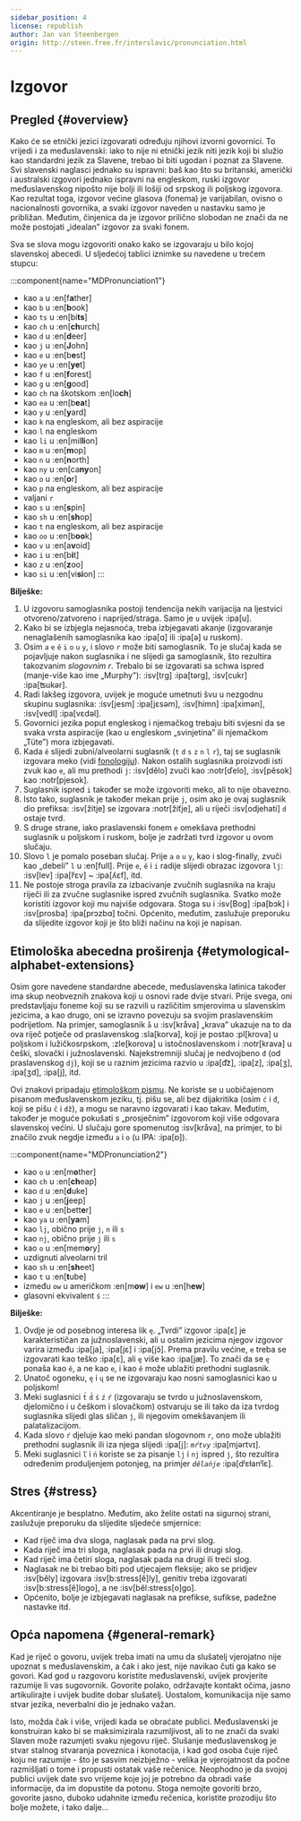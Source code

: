 ```yaml
---
sidebar_position: 4
license: republish
author: Jan van Steenbergen
origin: http://steen.free.fr/interslavic/pronunciation.html
---
```


# Izgovor

## Pregled \{#overview}

Kako će se etnički jezici izgovarati određuju njihovi izvorni govornici. To vrijedi i za međuslavenski: iako to nije ni etnički jezik niti jezik koji bi služio kao standardni jezik za Slavene, trebao bi biti ugodan i poznat za Slavene. Svi slavenski naglasci jednako su ispravni: baš kao što su britanski, američki i australski izgovori jednako ispravni na engleskom, ruski izgovor međuslavenskog nipošto nije bolji ili lošiji od srpskog ili poljskog izgovora. Kao rezultat toga, izgovor većine glasova (fonema) je varijabilan, ovisno o nacionalnosti govornika, a svaki izgovor naveden u nastavku samo je približan. Međutim, činjenica da je izgovor prilično slobodan ne znači da ne može postojati „idealan” izgovor za svaki fonem.

Sva se slova mogu izgovoriti onako kako se izgovaraju u bilo kojoj slavenskoj abecedi. U sljedećoj tablici iznimke su navedene u trećem stupcu:

:::component{name="MDPronunciation1"}
- kao `a` u :en[f**a**ther]
- kao `b` u :en[**b**ook]
- kao `ts` u :en[bi**ts**]
- kao `ch` u :en[**ch**urch]
- kao `d` u :en[**d**eer]
- kao `j` u :en[**J**ohn]
- kao `e` u :en[b**e**st]
- kao `ye` u :en[**ye**t]
- kao `f` u :en[**f**orest]
- kao `g` u :en[**g**ood]
- kao `ch` na škotskom :en[lo**ch**]
- kao `ea` u :en[b**ea**t]
- kao `y` u :en[**y**ard]
- kao `k` na engleskom, ali bez aspiracije
- kao `l` na engleskom
- kao `li` u :en[mil**li**on]
- kao `m` u :en[**m**op]
- kao `n` u :en[**n**orth]
- kao `ny` u :en[ca**ny**on]
- kao `o` u :en[**o**r]
- kao `p` na engleskom, ali bez aspiracije
- valjani `r`
- kao `s` u :en[**s**pin]
- kao `sh` u :en[**sh**op]
- kao `t` na engleskom, ali bez aspiracije
- kao `oo` u :en[b**oo**k]
- kao `v` u :en[a**v**oid]
- kao `i` u :en[b**i**t]
- kao `z` u :en[**z**oo]
- kao `si` u :en[vi**si**on]
:::

**Bilješke:**

1. U izgovoru samoglasnika postoji tendencija nekih varijacija na ljestvici otvoreno/zatvoreno i naprijed/straga. Samo je `u` uvijek :ipa[u].
2. Kako bi se izbjegla nejasnoća, treba izbjegavati akanje (izgovaranje nenaglašenih samoglasnika kao :ipa[ɑ] ili :ipa[ə] u ruskom).
3. Osim `a` `e` `ě` `i` `o` `u` `y`,  i slovo `r` može biti samoglasnik. To je slučaj kada se pojavljuje nakon suglasnika i ne slijedi ga samoglasnik, što rezultira takozvanim _slogovnim r_. Trebalo bi se izgovarati sa schwa ispred (manje-više kao ime „Murphy”): :isv[trg] :ipa[tərg], :isv[cukr] :ipa[ʦukər].
4. Radi lakšeg izgovora, uvijek je moguće umetnuti švu u nezgodnu skupinu suglasnika: :isv[jesm] :ipa[jɛsǝm], :isv[himn] :ipa[ximǝn], :isv[vedl] :ipa[vɛdǝl].
5. Govornici jezika poput engleskog i njemačkog trebaju biti svjesni da se svaka vrsta aspiracije (kao u engleskom „svinjetina” ili njemačkom „Tüte”) mora izbjegavati.
6. Kada `ě` slijedi zubni/alveolarni suglasnik (`t` `d` `s` `z` `n` `l` `r`), taj se suglasnik izgovara meko (vidi [fonologiju][1]). Nakon ostalih suglasnika proizvodi isti zvuk kao `e`, ali mu prethodi `j`: :isv[dělo] zvuči kao :notr[ďelo], :isv[pěsok]  kao :notr[pjesok].
7. Suglasnik ispred `i` također se može izgovoriti meko, ali to nije obavezno.
8. Isto tako, suglasnik je također mekan prije `j`, osim ako je ovaj suglasnik dio prefiksa: :isv[žitje] se izgovara :notr[žiťje], ali u riječi :isv[odjehati] `d` ostaje tvrd.
9. S druge strane, iako praslavenski fonem `e` omekšava prethodni suglasnik u poljskom i ruskom, bolje je zadržati tvrd izgovor u ovom slučaju.
10. Slovo `l` je pomalo poseban slučaj. Prije `a` `o` `u` `y`,  kao i slog-finally, zvuči kao „debeli” `l` u :en[full]. Prije `e`, `ě`  i `i` radije slijedi obrazac izgovora `lj`: :isv[lev] :ipa[lʲɛv]  \~ :ipa[ʎɛf], itd.
11. Ne postoje stroga pravila za izbacivanje zvučnih suglasnika na kraju riječi ili za zvučne suglasnike ispred zvučnih suglasnika. Svatko može koristiti izgovor koji mu najviše odgovara. Stoga su i :isv[Bog] :ipa[bɔk]  i :isv[prosba] :ipa[prɔzbɑ]  točni. Općenito, međutim, zaslužuje preporuku da slijedite izgovor koji je što bliži načinu na koji je napisan.

## Etimološka abecedna proširenja \{#etymological-alphabet-extensions}

Osim gore navedene standardne abecede, međuslavenska latinica također ima skup neobveznih znakova koji u osnovi rade dvije stvari. Prije svega, oni predstavljaju foneme koji su se razvili u različitim smjerovima u slavenskim jezicima, a kao drugo, oni se izravno povezuju sa svojim praslavenskim podrijetlom. Na primjer, samoglasnik `å` u :isv[kråva] „krava” ukazuje na to da ova riječ potječe od praslavenskog :sla[korva], koji je postao :pl[krova] u poljskom i lužičkosrpskom, :zle[korova] u istočnoslavenskom i :notr[krava] u češki, slovački i južnoslavenski. Najekstremniji slučaj je nedvojbeno `đ` (od praslavenskog `dj`), koji se u raznim jezicima razvio u :ipa[d͡z], :ipa[z], :ipa[ʒ], :ipa[ʒd], :ipa[j],  itd.

Ovi znakovi pripadaju [etimološkom pismu][2]. Ne koriste se u uobičajenom pisanom međuslavenskom jeziku, tj. pišu se, ali bez dijakritika (osim `ć` i `đ`, koji se pišu `č` i `dž`), a mogu se naravno izgovarati i kao takav. Međutim, također je moguće pokušati s „prosječnim” izgovorom koji više odgovara slavenskoj većini. U slučaju gore spomenutog :isv[kråva], na primjer, to bi značilo zvuk negdje između `a` i `o` (u IPA: :ipa[ɒ]).

:::component{name="MDPronunciation2"}
- kao `o` u :en[m**o**ther]
- kao `ch` u :en[**ch**eap]
- kao `d` u :en[**d**uke]
- kao `j` u :en[**j**eep]
- kao `e` u :en[bett**e**r]
- kao `ya` u :en[**ya**m]
- kao `lj`, obično prije `j`, `n`  ili `s`
- kao `nj`, obično prije `j` ili `s`
- kao `o` u :en[mem**o**ry]
- uzdignuti alveolarni tril
- kao `sh` u :en[**sh**eet]
- kao `t` u :en[**t**ube]
- između `ow` u američkom :en[m**ow**] i `ew` u :en[h**ew**]
- glasovni ekvivalent `ś`
:::

**Bilješke:**

1. Ovdje je od posebnog interesa lik `ę`. „Tvrdi” izgovor :ipa[ɛ] je karakterističan za južnoslavenski, ali u ostalim jezicima njegov izgovor varira između :ipa[ja], :ipa[jɛ]  i :ipa[jɔ̃]. Prema pravilu većine, `e` treba se izgovarati kao teško :ipa[ɛ], ali `ę` više kao :ipa[jæ]. To znači da se `ę` ponaša kao `ě`, a ne kao `e`, i kao `ě` može ublažiti prethodni suglasnik.
2. Unatoč ogoneku, `ę` i `ų` se ne izgovaraju kao nosni samoglasnici kao u poljskom!
3. Meki suglasnici `t́` `d́` `ś` `ź` `ŕ`  (izgovaraju se tvrdo u južnoslavenskom, djelomično i u češkom i slovačkom) ostvaruju se ili tako da iza tvrdog suglasnika slijedi glas sličan `j`, ili njegovim omekšavanjem ili palatalizacijom.
4. Kada slovo `ŕ` djeluje kao meki pandan slogovnom `r`, ono može ublažiti prethodni suglasnik ili iza njega slijedi :ipa[j]: _`mŕtvy`_ :ipa[mjǝrtvɪ].
5. Meki suglasnici `ľ` i `ń` koriste se za pisanje `lj` i `nj` ispred `j`, što rezultira određenim produljenjem potonjeg, na primjer _`dělańje`_ :ipa[dʲɛɫanʲĭɛ].

## Stres \{#stress}

Akcentiranje je besplatno. Međutim, ako želite ostati na sigurnoj strani, zaslužuje preporuku da slijedite sljedeće smjernice:

- Kad riječ ima dva sloga, naglasak pada na prvi slog.
- Kada riječ ima tri sloga, naglasak pada na prvi ili drugi slog.
- Kad riječ ima četiri sloga, naglasak pada na drugi ili treći slog.
- Naglasak ne bi trebao biti pod utjecajem fleksije; ako se pridjev :isv[běly] izgovara :isv[b:stress[ě]ly], genitiv treba izgovarati :isv[b:stress[ě]logo], a ne :isv[běl:stress[o]go].
- Općenito, bolje je izbjegavati naglasak na prefikse, sufikse, padežne nastavke itd.

## Opća napomena \{#general-remark}

Kad je riječ o govoru, uvijek treba imati na umu da slušatelj vjerojatno nije upoznat s međuslavenskim, a čak i ako jest, nije navikao čuti ga kako se govori. Kad god u razgovoru koristite međuslavenski, uvijek provjerite razumije li vas sugovornik. Govorite polako, održavajte kontakt očima, jasno artikulirajte i uvijek budite dobar slušatelj. Uostalom, komunikacija nije samo stvar jezika, neverbalni dio je jednako važan.

Isto, možda čak i više, vrijedi kada se obraćate publici. Međuslavenski je konstruiran kako bi se maksimizirala razumljivost, ali to ne znači da svaki Slaven može razumjeti svaku njegovu riječ. Slušanje međuslavenskog je stvar stalnog stvaranja poveznica i konotacija, i kad god osoba čuje riječ koju ne razumije - što je sasvim neizbježno - velika je vjerojatnost da počne razmišljati o tome i propusti ostatak vaše rečenice. Neophodno je da svojoj publici uvijek date svo vrijeme koje joj je potrebno da obradi vaše informacije, da im dopustite da potonu. Stoga nemojte govoriti brzo, govorite jasno, duboko udahnite između rečenica, koristite prozodiju što bolje možete, i tako dalje...

[1]: ./phonology.md#hard_and_soft

[2]: orthography.md#etymological_alphabet
